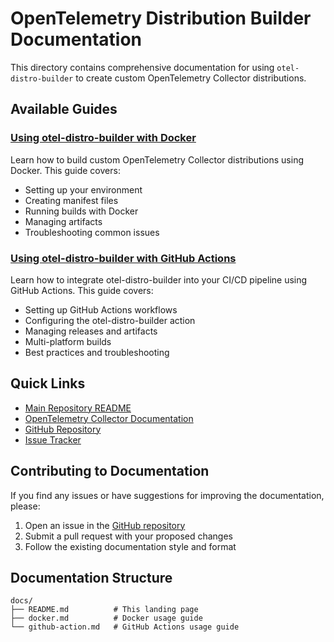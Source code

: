 # OpenTelemetry Distribution Builder Documentation

This directory contains comprehensive documentation for using `otel-distro-builder` to create custom OpenTelemetry Collector distributions.

## Available Guides

### [Using otel-distro-builder with Docker](docker.md)

Learn how to build custom OpenTelemetry Collector distributions using Docker. This guide covers:

- Setting up your environment
- Creating manifest files
- Running builds with Docker
- Managing artifacts
- Troubleshooting common issues

### [Using otel-distro-builder with GitHub Actions](github-action.md)

Learn how to integrate otel-distro-builder into your CI/CD pipeline using GitHub Actions. This guide covers:

- Setting up GitHub Actions workflows
- Configuring the otel-distro-builder action
- Managing releases and artifacts
- Multi-platform builds
- Best practices and troubleshooting

## Quick Links

- [Main Repository README](../README.md)
- [OpenTelemetry Collector Documentation](https://opentelemetry.io/docs/collector/)
- [GitHub Repository](https://github.com/observiq/otel-distro-builder)
- [Issue Tracker](https://github.com/observiq/otel-distro-builder/issues)

## Contributing to Documentation

If you find any issues or have suggestions for improving the documentation, please:

1. Open an issue in the [GitHub repository](https://github.com/observiq/otel-distro-builder/issues)
2. Submit a pull request with your proposed changes
3. Follow the existing documentation style and format

## Documentation Structure

```text
docs/
├── README.md          # This landing page
├── docker.md          # Docker usage guide
└── github-action.md   # GitHub Actions usage guide
```
